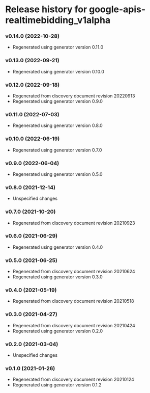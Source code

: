# Release history for google-apis-realtimebidding_v1alpha

### v0.14.0 (2022-10-28)

* Regenerated using generator version 0.11.0

### v0.13.0 (2022-09-21)

* Regenerated using generator version 0.10.0

### v0.12.0 (2022-09-18)

* Regenerated from discovery document revision 20220913
* Regenerated using generator version 0.9.0

### v0.11.0 (2022-07-03)

* Regenerated using generator version 0.8.0

### v0.10.0 (2022-06-19)

* Regenerated using generator version 0.7.0

### v0.9.0 (2022-06-04)

* Regenerated using generator version 0.5.0

### v0.8.0 (2021-12-14)

* Unspecified changes

### v0.7.0 (2021-10-20)

* Regenerated from discovery document revision 20210923

### v0.6.0 (2021-06-29)

* Regenerated using generator version 0.4.0

### v0.5.0 (2021-06-25)

* Regenerated from discovery document revision 20210624
* Regenerated using generator version 0.3.0

### v0.4.0 (2021-05-19)

* Regenerated from discovery document revision 20210518

### v0.3.0 (2021-04-27)

* Regenerated from discovery document revision 20210424
* Regenerated using generator version 0.2.0

### v0.2.0 (2021-03-04)

* Unspecified changes

### v0.1.0 (2021-01-26)

* Regenerated from discovery document revision 20210124
* Regenerated using generator version 0.1.2

